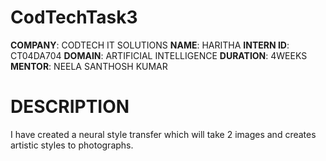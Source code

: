 # CodTechTask3
**COMPANY**: CODTECH IT SOLUTIONS
**NAME**: HARITHA
**INTERN ID**: CT04DA704
**DOMAIN**: ARTIFICIAL INTELLIGENCE
**DURATION**: 4WEEKS
**MENTOR**: NEELA SANTHOSH KUMAR
# DESCRIPTION
I have created a neural style transfer which will take 2 images and creates artistic styles to photographs.
